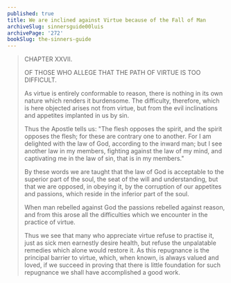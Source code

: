 ```yaml
---
published: true
title: We are inclined against Virtue because of the Fall of Man
archiveSlug: sinnersguide00luis
archivePage: '272'
bookSlug: the-sinners-guide
---
```


> CHAPTER XXVII.
>
> OF THOSE WHO ALLEGE THAT THE PATH OF VIRTUE IS TOO DIFFICULT.
>
> As virtue is entirely conformable to reason, there is nothing in its own nature which renders it burdensome. The difficulty, therefore, which is here objected arises not from virtue, but from the evil inclinations and appetites implanted in us by sin.
>
> Thus the Apostle tells us: "The flesh opposes the spirit, and the spirit opposes the flesh; for these are contrary one to another. For I am delighted with the law of God, according to the inward man; but I see another law in my members, fighting against the law of my mind, and captivating me in the law of sin, that is in my members."
>
> By these words we are taught that the law of God is acceptable to the superior part of the soul, the seat of the will and understanding, but that we are opposed, in obeying it, by the corruption of our appetites and passions, which reside in the inferior part of the soul.
>
> When man rebelled against God the passions rebelled against reason, and from this arose all the difficulties which we encounter in the practice of virtue.
>
> Thus we see that many who appreciate virtue refuse to practise it, just as sick men earnestly desire health, but refuse the unpalatable remedies which alone would restore it. As this repugnance is the principal barrier to virtue, which, when known, is always valued and loved, if we succeed in proving that there is little foundation for such repugnance we shall have accomplished a good work.
